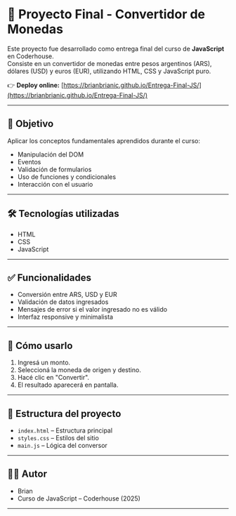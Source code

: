 # 💱 Proyecto Final - Convertidor de Monedas

Este proyecto fue desarrollado como entrega final del curso de **JavaScript** en Coderhouse.  
Consiste en un convertidor de monedas entre pesos argentinos (ARS), dólares (USD) y euros (EUR), utilizando HTML, CSS y JavaScript puro.

👉 **Deploy online:** [https://brianbrianic.github.io/Entrega-Final-JS/](https://brianbrianic.github.io/Entrega-Final-JS/)

---

## 🧠 Objetivo

Aplicar los conceptos fundamentales aprendidos durante el curso:

- Manipulación del DOM
- Eventos
- Validación de formularios
- Uso de funciones y condicionales
- Interacción con el usuario

---

## 🛠 Tecnologías utilizadas

- HTML
- CSS
- JavaScript

---

## ✅ Funcionalidades

- Conversión entre ARS, USD y EUR
- Validación de datos ingresados
- Mensajes de error si el valor ingresado no es válido
- Interfaz responsive y minimalista

---

## 🧪 Cómo usarlo

1. Ingresá un monto.
2. Seleccioná la moneda de origen y destino.
3. Hacé clic en "Convertir".
4. El resultado aparecerá en pantalla.

---

## 📂 Estructura del proyecto

- `index.html` – Estructura principal
- `styles.css` – Estilos del sitio
- `main.js` – Lógica del conversor

---

## 👨‍💻 Autor

- Brian  
- Curso de JavaScript – Coderhouse (2025)

---
